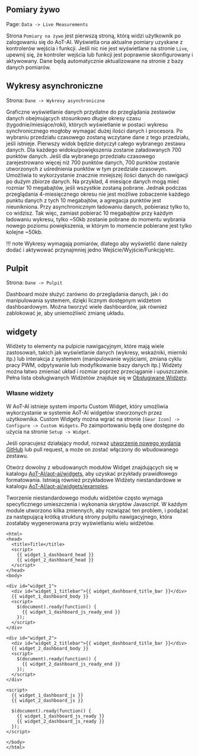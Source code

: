 ## Pomiary żywo

Page\: `Data -> Live Measurements`

Strona `Pomiary na żywo` jest pierwszą stroną, którą widzi użytkownik po zalogowaniu się do AoT-AI. Wyświetla ona aktualne pomiary uzyskane z kontrolerów wejścia i funkcji. Jeśli nic nie jest wyświetlane na stronie `Live`, upewnij się, że kontroler wejścia lub funkcji jest poprawnie skonfigurowany i aktywowany. Dane będą automatycznie aktualizowane na stronie z bazy danych pomiarów.

## Wykresy asynchroniczne

Strona\: `Dane -> Wykresy asynchroniczne`

Graficzne wyświetlanie danych przydatne do przeglądania zestawów danych obejmujących stosunkowo długie okresy czasu (tygodnie/miesiące/roki), których wyświetlanie w postaci wykresu synchronicznego mogłoby wymagać dużej ilości danych i procesora. Po wybraniu przedziału czasowego zostaną wczytane dane z tego przedziału, jeśli istnieje. Pierwszy widok będzie dotyczył całego wybranego zestawu danych. Dla każdego widoku/powiększenia zostanie załadowanych 700 punktów danych. Jeśli dla wybranego przedziału czasowego zarejestrowano więcej niż 700 punktów danych, 700 punktów zostanie utworzonych z uśrednienia punktów w tym przedziale czasowym. Umożliwia to wykorzystanie znacznie mniejszej ilości danych do nawigacji po dużym zbiorze danych. Na przykład, 4 miesiące danych mogą mieć rozmiar 10 megabajtów, jeśli wszystkie zostaną pobrane. Jednak podczas przeglądania 4-miesięcznego okresu nie jest możliwe zobaczenie każdego punktu danych z tych 10 megabajtów, a agregacja punktów jest nieunikniona. Przy asynchronicznym ładowaniu danych, pobierasz tylko to, co widzisz. Tak więc, zamiast pobierać 10 megabajtów przy każdym ładowaniu wykresu, tylko ~50kb zostanie pobrane do momentu wybrania nowego poziomu powiększenia, w którym to momencie pobierane jest tylko kolejne ~50kb.

!!! note
    Wykresy wymagają pomiarów, dlatego aby wyświetlić dane należy dodać i aktywować przynajmniej jedno Wejście/Wyjście/Funkcję/etc.

## Pulpit

Strona\: `Dane -> Pulpit`

Dashboard może służyć zarówno do przeglądania danych, jak i do manipulowania systemem, dzięki licznym dostępnym widżetom dashboardowym. Można tworzyć wiele dashboardów, jak również zablokować je, aby uniemożliwić zmianę układu.

## widgety

Widżety to elementy na pulpicie nawigacyjnym, które mają wiele zastosowań, takich jak wyświetlanie danych (wykresy, wskaźniki, mierniki itp.) lub interakcja z systemem (manipulowanie wyjściami, zmiana cyklu pracy PWM, odpytywanie lub modyfikowanie bazy danych itp.) Widżety można łatwo zmieniać układ i rozmiar poprzez przeciąganie i upuszczanie. Pełna lista obsługiwanych Widżetów znajduje się w [Obsługiwane Widżety](Supported-Widgets.md).

### Własne widżety

W AoT-AI istnieje system importu Custom Widget, który umożliwia wykorzystanie w systemie AoT-AI widgetów stworzonych przez użytkownika. Custom Widgety można wgrać na stronie `[Gear Icon] -> Configure -> Custom Widgets`. Po zaimportowaniu będą one dostępne do użycia na stronie `Setup -> Widget`.

Jeśli opracujesz działający moduł, rozważ [utworzenie nowego wydania GitHub](https://github.com/kizniche/AoT-AI/issues/new?assignees=&labels=&template=feature-request.md&title=New%20Module) lub pull request, a może on zostać włączony do wbudowanego zestawu.

Otwórz dowolny z wbudowanych modułów Widget znajdujących się w katalogu [AoT-AI/aot-ai/widgets](https://github.com/kizniche/AoT-AI/tree/master/aot-ai/widgets/), aby uzyskać przykłady prawidłowego formatowania. Istnieją również przykładowe Widżety niestandardowe w katalogu [AoT-AI/aot-ai/widgets/examples](https://github.com/kizniche/AoT-AI/tree/master/aot-ai/widgets/examples).

Tworzenie niestandardowego modułu widżetów często wymaga specyficznego umieszczenia i wykonania skryptów Javascript. W każdym module utworzono kilka zmiennych, aby rozwiązać ten problem, i podążać za następującą krótką strukturą strony pulpitu nawigacyjnego, która zostałaby wygenerowana przy wyświetlaniu wielu widżetów.

```angular2html
<html>
<head>
  <title>Title</title>
  <script>
    {{ widget_1_dashboard_head }}
    {{ widget_2_dashboard_head }}
  </script>
</head>
<body>

<div id="widget_1">
  <div id="widget_1_titlebar">{{ widget_dashboard_title_bar }}</div>
  {{ widget_1_dashboard_body }}
  <script>
    $(document).ready(function() {
      {{ widget_1_dashboard_js_ready_end }}
    });
  </script>
</div>

<div id="widget_2">
  <div id="widget_2_titlebar">{{ widget_dashboard_title_bar }}</div>
  {{ widget_2_dashboard_body }}
  <script>
    $(document).ready(function() {
      {{ widget_2_dashboard_js_ready_end }}
    });
  </script>
</div>

<script>
  {{ widget_1_dashboard_js }}
  {{ widget_2_dashboard_js }}

  $(document).ready(function() {
    {{ widget_1_dashboard_js_ready }}
    {{ widget_2_dashboard_js_ready }}
  });
</script>

</body>
</html>
```
